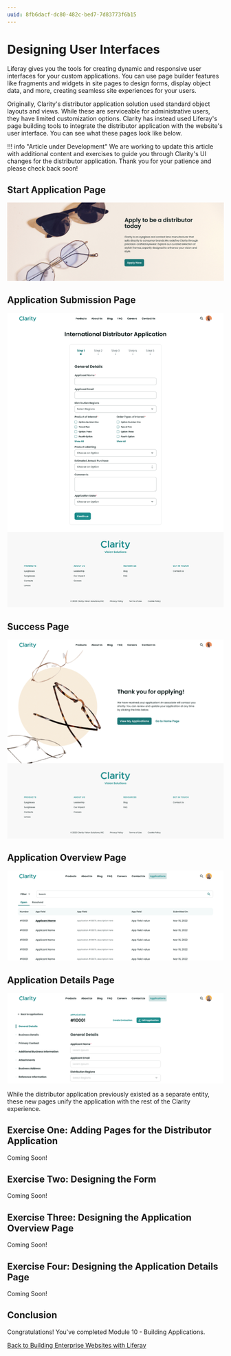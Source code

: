 ```yaml
---
uuid: 8fb6dacf-dc80-482c-bed7-7d83773f6b15
---
```

# Designing User Interfaces

Liferay gives you the tools for creating dynamic and responsive user interfaces for your custom applications. You can use page builder features like fragments and widgets in site pages to design forms, display object data, and more, creating seamless site experiences for your users.

Originally, Clarity's distributor application solution used standard object layouts and views. While these are serviceable for administrative users, they have limited customization options. Clarity has instead used Liferay's page building tools to integrate the distributor application with the website's user interface. You can see what these pages look like below.

!!! info "Article under Development"
    We are working to update this article with additional content and exercises to guide you through Clarity's UI changes for the distributor application. Thank you for your patience and please check back soon!

## Start Application Page

![Start application](./designing-user-interfaces/images/01.png)

## Application Submission Page

![Application submission page 1](./designing-user-interfaces/images/02.png)

## Success Page

![Success page](./designing-user-interfaces/images/03.png)

## Application Overview Page

![Overview of applications](./designing-user-interfaces/images/04.png)

## Application Details Page

![Application details](./designing-user-interfaces/images/05.png)

While the distributor application previously existed as a separate entity, these new pages unify the application with the rest of the Clarity experience.

## Exercise One: Adding Pages for the Distributor Application

Coming Soon!

<!-- 
1. Add these pages:

   | Type | Name | Content Type |
   | :--- | :--- | :--- |
   | Display Page | Distributor Form 1  |  |
   | Display Page | Distributor Form 2  |  |
   | Display Page | Distributor Form 3  |  |
   | Display Page | Distributor Form 4  |  |
   | Display Page | Distributor Form 5  |  |
   | Display Page | Distributor Success |  |
   | Content Page | Applicants/Applications | N/A |
   | Display Page | Application Details |  |
   
1. Update the primary navigation menu to include Applicants and Application Details:

1. Configure ...
-->

## Exercise Two: Designing the Form

Coming Soon!

## Exercise Three: Designing the Application Overview Page

Coming Soon!

## Exercise Four: Designing the Application Details Page

Coming Soon!

## Conclusion

Congratulations! You've completed Module 10 - Building Applications.

[Back to Building Enterprise Websites with Liferay](../../building-enterprise-websites-with-liferay.md)
